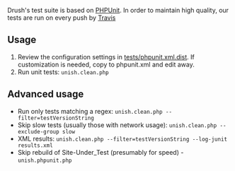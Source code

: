 Drush's test suite is based on [PHPUnit](http://www.phpunit.de). In order to maintain
high quality, our tests are run on every push by [Travis](https://travis-ci.org/drush-ops/drush)

Usage
--------
1. Review the configuration settings in [tests/phpunit.xml.dist](phpunit.xml.dist). If customization is needed, copy to phpunit.xml and edit away.
1. Run unit tests: `unish.clean.php`

Advanced usage
---------
- Run only tests matching a regex: `unish.clean.php --filter=testVersionString`
- Skip slow tests (usually those with network usage): `unish.clean.php --exclude-group slow`
- XML results: `unish.clean.php --filter=testVersionString --log-junit results.xml`
- Skip rebuild of Site-Under_Test (presumably for speed) - `unish.phpunit.php`
